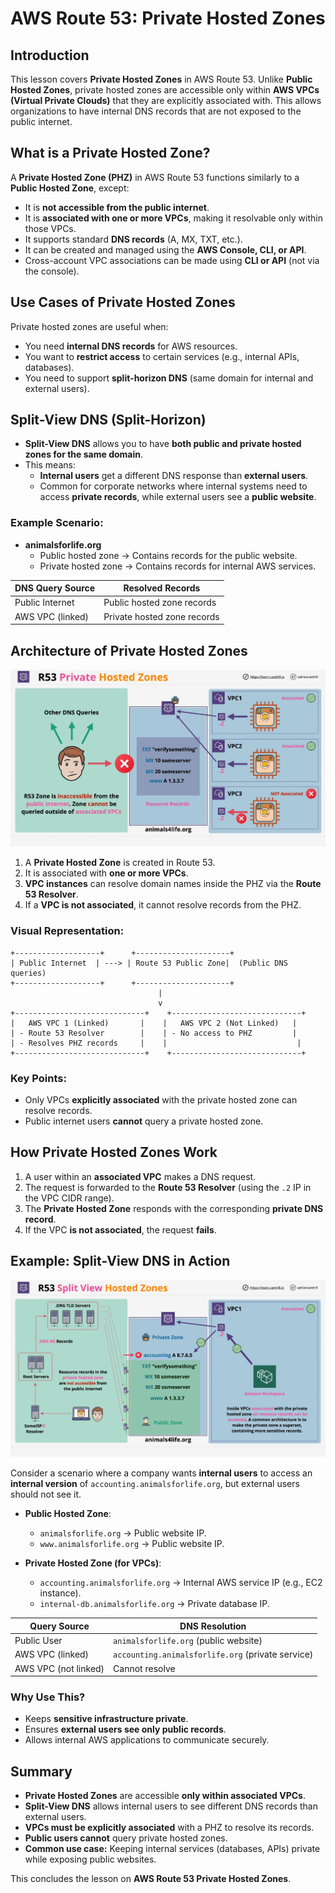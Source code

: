 # AWS Route 53: Private Hosted Zones

## Introduction

This lesson covers **Private Hosted Zones** in AWS Route 53. Unlike **Public Hosted Zones**, private hosted zones are accessible only within **AWS VPCs (Virtual Private Clouds)** that they are explicitly associated with. This allows organizations to have internal DNS records that are not exposed to the public internet.

## What is a Private Hosted Zone?

A **Private Hosted Zone (PHZ)** in AWS Route 53 functions similarly to a **Public Hosted Zone**, except:

- It is **not accessible from the public internet**.
- It is **associated with one or more VPCs**, making it resolvable only within those VPCs.
- It supports standard **DNS records** (A, MX, TXT, etc.).
- It can be created and managed using the **AWS Console, CLI, or API**.
- Cross-account VPC associations can be made using **CLI or API** (not via the console).

## Use Cases of Private Hosted Zones

Private hosted zones are useful when:

- You need **internal DNS records** for AWS resources.
- You want to **restrict access** to certain services (e.g., internal APIs, databases).
- You need to support **split-horizon DNS** (same domain for internal and external users).

## Split-View DNS (Split-Horizon)

- **Split-View DNS** allows you to have **both public and private hosted zones for the same domain**.
- This means:
  - **Internal users** get a different DNS response than **external users**.
  - Common for corporate networks where internal systems need to access **private records**, while external users see a **public website**.

### Example Scenario:

- **animalsforlife.org**
  - Public hosted zone → Contains records for the public website.
  - Private hosted zone → Contains records for internal AWS services.

| DNS Query Source | Resolved Records            |
| ---------------- | --------------------------- |
| Public Internet  | Public hosted zone records  |
| AWS VPC (linked) | Private hosted zone records |

## Architecture of Private Hosted Zones

![alt text](image-1.png)

1. A **Private Hosted Zone** is created in Route 53.
2. It is associated with **one or more VPCs**.
3. **VPC instances** can resolve domain names inside the PHZ via the **Route 53 Resolver**.
4. If a **VPC is not associated**, it cannot resolve records from the PHZ.

### Visual Representation:

```
+-------------------+      +---------------------+
| Public Internet  | ---> | Route 53 Public Zone|  (Public DNS queries)
+-------------------+      +---------------------+
                                 |
                                 v
+-----------------------------+    +-----------------------------+
|   AWS VPC 1 (Linked)       |    |   AWS VPC 2 (Not Linked)   |
| - Route 53 Resolver        |    | - No access to PHZ         |
| - Resolves PHZ records     |    |                             |
+-----------------------------+    +-----------------------------+
```

### Key Points:

- Only VPCs **explicitly associated** with the private hosted zone can resolve records.
- Public internet users **cannot** query a private hosted zone.

## How Private Hosted Zones Work

1. A user within an **associated VPC** makes a DNS request.
2. The request is forwarded to the **Route 53 Resolver** (using the `.2` IP in the VPC CIDR range).
3. The **Private Hosted Zone** responds with the corresponding **private DNS record**.
4. If the VPC **is not associated**, the request **fails**.

## Example: Split-View DNS in Action

![alt text](image-2.png)

Consider a scenario where a company wants **internal users** to access an **internal version** of `accounting.animalsforlife.org`, but external users should not see it.

- **Public Hosted Zone**:

  - `animalsforlife.org` → Public website IP.
  - `www.animalsforlife.org` → Public website IP.

- **Private Hosted Zone (for VPCs)**:
  - `accounting.animalsforlife.org` → Internal AWS service IP (e.g., EC2 instance).
  - `internal-db.animalsforlife.org` → Private database IP.

| Query Source         | DNS Resolution                                    |
| -------------------- | ------------------------------------------------- |
| Public User          | `animalsforlife.org` (public website)             |
| AWS VPC (linked)     | `accounting.animalsforlife.org` (private service) |
| AWS VPC (not linked) | Cannot resolve                                    |

### **Why Use This?**

- Keeps **sensitive infrastructure private**.
- Ensures **external users see only public records**.
- Allows internal AWS applications to communicate securely.

## Summary

- **Private Hosted Zones** are accessible **only within associated VPCs**.
- **Split-View DNS** allows internal users to see different DNS records than external users.
- **VPCs must be explicitly associated** with a PHZ to resolve its records.
- **Public users cannot** query private hosted zones.
- **Common use case:** Keeping internal services (databases, APIs) private while exposing public websites.

This concludes the lesson on **AWS Route 53 Private Hosted Zones**.
